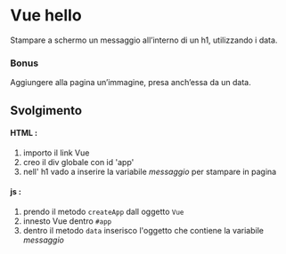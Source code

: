 # Vue hello

Stampare a schermo un messaggio all’interno di un h1, utilizzando i data.

### Bonus

Aggiungere alla pagina un’immagine, presa anch’essa da un data.

## Svolgimento

#### HTML :

1. importo il link Vue
2. creo il div globale con id 'app'
3. nell' h1 vado a inserire la variabile _messaggio_ per stampare in pagina

#### js :

1. prendo il metodo `createApp` dall oggetto `Vue`
2. innesto Vue dentro `#app`
3. dentro il metodo `data` inserisco l'oggetto che contiene la variabile _messaggio_
